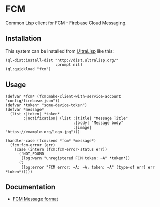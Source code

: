 # FCM

Common Lisp client for FCM - Firebase Cloud Messaging.

## Installation

This system can be installed from [UltraLisp](https://ultralisp.org/) like this:

```common-lisp
(ql-dist:install-dist "http://dist.ultralisp.org/"
                      :prompt nil)
(ql:quickload "fcm")
```

## Usage

```common-lisp
(defvar *fcm* (fcm:make-client-with-service-account  "config/firebase.json"))
(defvar *token* "some-device-token")
(defvar *message*
  (list :|token| *token*
        :|notification| (list :|title| "Message Title"
                              :|body| "Message body"
                              :|image| "https://example.org/logo.jpg")))

(handler-case (fcm:send *fcm* *message*)
  (fcm:fcm-error (err)
    (case (intern (fcm:fcm-error-status err))
      ('NOT_FOUND
       (log:warn "unregistered FCM token: ~A" *token*))
      (t
       (log:error "FCM error: ~A: ~A; token: ~A" (type-of err) err *token*)))))

```

## Documentation

- [FCM Message format](https://firebase.google.com/docs/reference/fcm/rest/v1/projects.messages)
